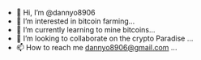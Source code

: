 - 👋 Hi, I’m @dannyo8906
- 👀 I’m interested in bitcoin farming...
- 🌱 I’m currently learning to mine bitcoins...
- 💞️ I’m looking to collaborate on the crypto Paradise ...
- 📫 How to reach me dannyo8906@gmail.com ...

<!---
dannyo8906/dannyo8906 is a ✨ special ✨ repository because its `README.md` (this file) appears on your GitHub profile.
You can click the Preview link to take a look at your changes.
--->
